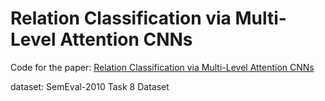 # Relation Classification via Multi-Level Attention CNNs

Code for the paper: [Relation Classification via Multi-Level Attention CNNs](http://iiis.tsinghua.edu.cn/~weblt/papers/relation-classification.pdf)


dataset: SemEval-2010 Task 8 Dataset

